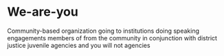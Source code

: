 # We-are-you
Community-based organization going to institutions doing speaking engagements members of from the community in conjunction with district justice juvenile agencies and you will not agencies
